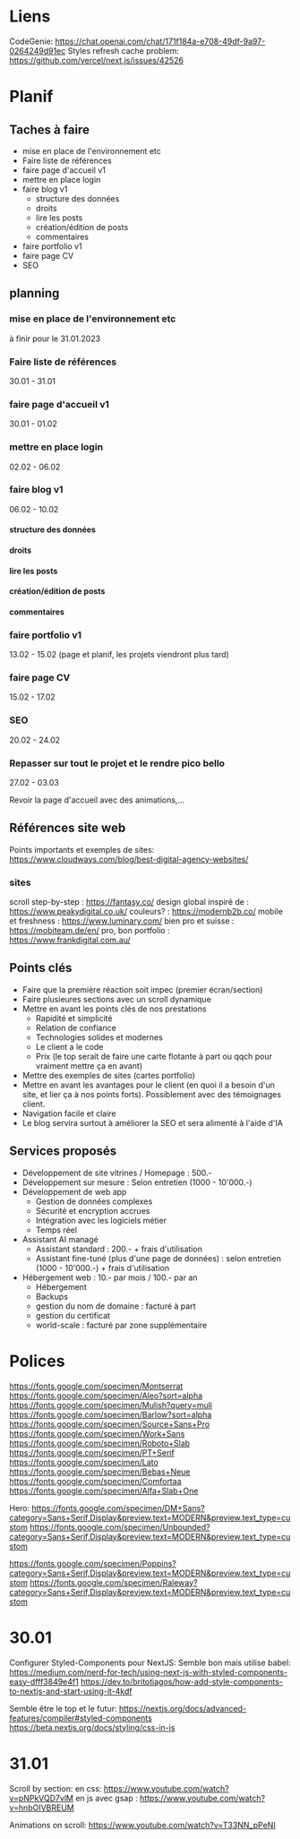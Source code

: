 # Liens

CodeGenie: https://chat.openai.com/chat/171f184a-e708-49df-9a97-0264249d91ec
Styles refresh cache problem: https://github.com/vercel/next.js/issues/42526


# Planif

## Taches à faire

- mise en place de l'environnement etc
- Faire liste de références
- faire page d'accueil v1
- mettre en place login
- faire blog v1
    - structure des données
    - droits
    - lire les posts
    - création/édition de posts
    - commentaires
- faire portfolio v1
- faire page CV
- SEO

## planning

### mise en place de l'environnement etc
à finir pour le 31.01.2023

### Faire liste de références
30.01 - 31.01

### faire page d'accueil v1
30.01 - 01.02

### mettre en place login
02.02 - 06.02

### faire blog v1
06.02 - 10.02
#### structure des données
#### droits
#### lire les posts
#### création/édition de posts
#### commentaires

### faire portfolio v1
13.02 - 15.02 (page et planif, les projets viendront plus tard)
### faire page CV
15.02 - 17.02

### SEO
20.02 - 24.02

### Repasser sur tout le projet et le rendre pico bello
27.02 - 03.03

Revoir la page d'accueil avec des animations,...



## Références site web
Points importants et exemples de sites: https://www.cloudways.com/blog/best-digital-agency-websites/

### sites
scroll step-by-step : https://fantasy.co/
design global inspiré de : https://www.peakydigital.co.uk/
couleurs? : https://modernb2b.co/
mobile et freshness : https://www.luminary.com/
bien pro et suisse : https://mobiteam.de/en/
pro, bon portfolio : https://www.frankdigital.com.au/

## Points clés
- Faire que la première réaction soit impec (premier écran/section)
- Faire plusieures sections avec un scroll dynamique
- Mettre en avant les points clés de nos prestations
    - Rapidité et simplicité
    - Relation de confiance
    - Technologies solides et modernes
    - Le client a le code
    - Prix (le top serait de faire une carte flotante à part ou qqch pour vraiment mettre ça en avant)
- Mettre des exemples de sites (cartes portfolio)
- Mettre en avant les avantages pour le client (en quoi il a besoin d'un site, et lier ça à nos points forts). Possiblement avec des témoignages client.
- Navigation facile et claire
- Le blog servira surtout à améliorer la SEO et sera alimenté à l'aide d'IA

## Services proposés
- Développement de site vitrines / Homepage             : 500.-
- Développement sur mesure                              : Selon entretien (1000 - 10'000.-)
- Développement de web app
    - Gestion de données complexes
    - Sécurité et encryption accrues
    - Intégration avec les logiciels métier
    - Temps réel
- Assistant AI managé
    - Assistant standard                                : 200.- + frais d'utilisation
    - Assistant fine-tuné (plus d'une page de données)  : selon entretien (1000 - 10'000.-) + frais d'utilisation
- Hébergement web                                       : 10.- par mois / 100.- par an
    - Hébergement
    - Backups
    - gestion du nom de domaine                         : facturé à part
    - gestion du certificat
    - world-scale                                       : facturé par zone supplémentaire
    

# Polices
https://fonts.google.com/specimen/Montserrat
https://fonts.google.com/specimen/Aleo?sort=alpha
https://fonts.google.com/specimen/Mulish?query=muli
https://fonts.google.com/specimen/Barlow?sort=alpha
https://fonts.google.com/specimen/Source+Sans+Pro
https://fonts.google.com/specimen/Work+Sans
https://fonts.google.com/specimen/Roboto+Slab
https://fonts.google.com/specimen/PT+Serif
https://fonts.google.com/specimen/Lato
https://fonts.google.com/specimen/Bebas+Neue
https://fonts.google.com/specimen/Comfortaa
https://fonts.google.com/specimen/Alfa+Slab+One

Hero:
https://fonts.google.com/specimen/DM+Sans?category=Sans+Serif,Display&preview.text=MODERN&preview.text_type=custom
https://fonts.google.com/specimen/Unbounded?category=Sans+Serif,Display&preview.text=MODERN&preview.text_type=custom

https://fonts.google.com/specimen/Poppins?category=Sans+Serif,Display&preview.text=MODERN&preview.text_type=custom
https://fonts.google.com/specimen/Raleway?category=Sans+Serif,Display&preview.text=MODERN&preview.text_type=custom


# 30.01
Configurer Styled-Components pour NextJS:
Semble bon mais utilise babel:
https://medium.com/nerd-for-tech/using-next-js-with-styled-components-easy-dfff3849e4f1
https://dev.to/britotiagos/how-add-style-components-to-nextjs-and-start-using-it-4kdf

Semble être le top et le futur:
https://nextjs.org/docs/advanced-features/compiler#styled-components
https://beta.nextjs.org/docs/styling/css-in-js

# 31.01
Scroll by section: 
en css: https://www.youtube.com/watch?v=pNPkVQD7vlM
en js avec gsap : https://www.youtube.com/watch?v=hnbOIVBREUM

Animations on scroll:
https://www.youtube.com/watch?v=T33NN_pPeNI
